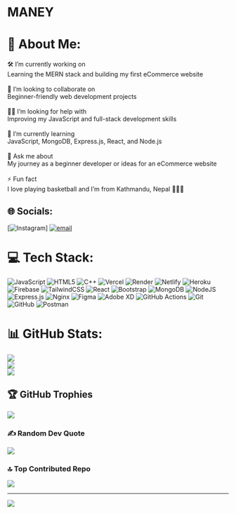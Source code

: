 # MANEY
# 💫 About Me:
🛠️ I’m currently working on<br>Learning the MERN stack and building my first eCommerce website<br><br>🤝 I’m looking to collaborate on<br>Beginner-friendly web development projects<br><br>🙋‍♂️ I’m looking for help with<br>Improving my JavaScript and full-stack development skills<br><br>🌱 I’m currently learning<br>JavaScript, MongoDB, Express.js, React, and Node.js<br><br>💬 Ask me about<br>My journey as a beginner developer or ideas for an eCommerce website<br><br>⚡ Fun fact<br>I love playing basketball and I’m from Kathmandu, Nepal 🏀🇳🇵


## 🌐 Socials:
 [![Instagram](https://img.shields.io/badge/Instagram-%23E4405F.svg?logo=Instagram&logoColor=white)] [![email](https://img.shields.io/badge/Email-D14836?logo=gmail&logoColor=white)](mailto:chaudharymanas86@gmail.com) 

# 💻 Tech Stack:
![JavaScript](https://img.shields.io/badge/javascript-%23323330.svg?style=for-the-badge&logo=javascript&logoColor=%23F7DF1E) ![HTML5](https://img.shields.io/badge/html5-%23E34F26.svg?style=for-the-badge&logo=html5&logoColor=white) ![C++](https://img.shields.io/badge/c++-%2300599C.svg?style=for-the-badge&logo=c%2B%2B&logoColor=white) ![Vercel](https://img.shields.io/badge/vercel-%23000000.svg?style=for-the-badge&logo=vercel&logoColor=white) ![Render](https://img.shields.io/badge/Render-%46E3B7.svg?style=for-the-badge&logo=render&logoColor=white) ![Netlify](https://img.shields.io/badge/netlify-%23000000.svg?style=for-the-badge&logo=netlify&logoColor=#00C7B7) ![Heroku](https://img.shields.io/badge/heroku-%23430098.svg?style=for-the-badge&logo=heroku&logoColor=white) ![Firebase](https://img.shields.io/badge/firebase-%23039BE5.svg?style=for-the-badge&logo=firebase) ![TailwindCSS](https://img.shields.io/badge/tailwindcss-%2338B2AC.svg?style=for-the-badge&logo=tailwind-css&logoColor=white) ![React](https://img.shields.io/badge/react-%2320232a.svg?style=for-the-badge&logo=react&logoColor=%2361DAFB) ![Bootstrap](https://img.shields.io/badge/bootstrap-%238511FA.svg?style=for-the-badge&logo=bootstrap&logoColor=white) ![MongoDB](https://img.shields.io/badge/MongoDB-%234ea94b.svg?style=for-the-badge&logo=mongodb&logoColor=white) ![NodeJS](https://img.shields.io/badge/node.js-6DA55F?style=for-the-badge&logo=node.js&logoColor=white) ![Express.js](https://img.shields.io/badge/express.js-%23404d59.svg?style=for-the-badge&logo=express&logoColor=%2361DAFB) ![Nginx](https://img.shields.io/badge/nginx-%23009639.svg?style=for-the-badge&logo=nginx&logoColor=white) ![Figma](https://img.shields.io/badge/figma-%23F24E1E.svg?style=for-the-badge&logo=figma&logoColor=white) ![Adobe XD](https://img.shields.io/badge/Adobe%20XD-470137?style=for-the-badge&logo=Adobe%20XD&logoColor=#FF61F6) ![GitHub Actions](https://img.shields.io/badge/github%20actions-%232671E5.svg?style=for-the-badge&logo=githubactions&logoColor=white) ![Git](https://img.shields.io/badge/git-%23F05033.svg?style=for-the-badge&logo=git&logoColor=white) ![GitHub](https://img.shields.io/badge/github-%23121011.svg?style=for-the-badge&logo=github&logoColor=white) ![Postman](https://img.shields.io/badge/Postman-FF6C37?style=for-the-badge&logo=postman&logoColor=white)
# 📊 GitHub Stats:
![](https://github-readme-stats.vercel.app/api?username=MANEYDCODER&theme=dark&hide_border=false&include_all_commits=false&count_private=false)<br/>
![](https://nirzak-streak-stats.vercel.app/?user=MANEYDCODER&theme=dark&hide_border=false)<br/>
![](https://github-readme-stats.vercel.app/api/top-langs/?username=MANEYDCODER&theme=dark&hide_border=false&include_all_commits=false&count_private=false&layout=compact)

## 🏆 GitHub Trophies
![](https://github-profile-trophy.vercel.app/?username=MANEYDCODER&theme=calm&no-frame=false&no-bg=false&margin-w=4)

### ✍️ Random Dev Quote
![](https://quotes-github-readme.vercel.app/api?type=horizontal&theme=radical)

### 🔝 Top Contributed Repo
![](https://github-contributor-stats.vercel.app/api?username=MANEYDCODER&limit=5&theme=dark&combine_all_yearly_contributions=true)

---
[![](https://visitcount.itsvg.in/api?id=MANEYDCODER&icon=0&color=0)](https://visitcount.itsvg.in)

<!-- Proudly created with GPRM ( https://gprm.itsvg.in ) -->

